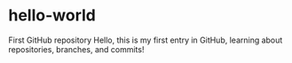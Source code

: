 # hello-world
First GitHub repository
Hello, this is my first entry in GitHub, learning about repositories, branches, and commits!
